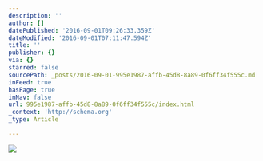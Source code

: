 ```yaml
---
description: ''
author: []
datePublished: '2016-09-01T09:26:33.359Z'
dateModified: '2016-09-01T07:11:47.594Z'
title: ''
publisher: {}
via: {}
starred: false
sourcePath: _posts/2016-09-01-995e1987-affb-45d8-8a89-0f6ff34f555c.md
inFeed: true
hasPage: true
inNav: false
url: 995e1987-affb-45d8-8a89-0f6ff34f555c/index.html
_context: 'http://schema.org'
_type: Article

---
```

![](https://the-grid-user-content.s3-us-west-2.amazonaws.com/1bc6652f-0602-467d-91b1-41c701e39234.jpg)